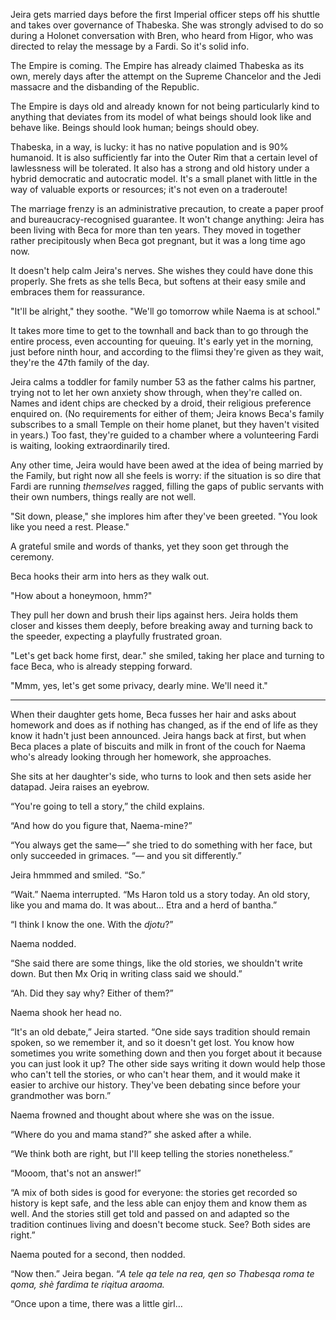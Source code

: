 Jeira gets married days before the first Imperial officer steps off his shuttle
and takes over governance of Thabeska. She was strongly advised to do so during
a Holonet conversation with Bren, who heard from Higor, who was directed to
relay the message by a Fardi. So it's solid info.

The Empire is coming. The Empire has already claimed Thabeska as its own, merely
days after the attempt on the Supreme Chancelor and the Jedi massacre and the
disbanding of the Republic.

The Empire is days old and already known for not being particularly kind to
anything that deviates from its model of what beings should look like and behave
like. Beings should look human; beings should obey.

Thabeska, in a way, is lucky: it has no native population and is 90% humanoid.
It is also sufficiently far into the Outer Rim that a certain level of
lawlessness will be tolerated. It also has a strong and old history under a
hybrid democratic and autocratic model. It's a small planet with little in the
way of valuable exports or resources; it's not even on a traderoute!

The marriage frenzy is an administrative precaution, to create a paper proof and
bureaucracy-recognised guarantee. It won't change anything: Jeira has been
living with Beca for more than ten years. They moved in together rather
precipitously when Beca got pregnant, but it was a long time ago now.

It doesn't help calm Jeira's nerves. She wishes they could have done this
properly. She frets as she tells Beca, but softens at their easy smile and
embraces them for reassurance.

"It'll be alright," they soothe. "We'll go tomorrow while Naema is at school."

It takes more time to get to the townhall and back than to go through the entire
process, even accounting for queuing. It's early yet in the morning, just before
ninth hour, and according to the flimsi they're given as they wait, they're the
47th family of the day.

Jeira calms a toddler for family number 53 as the father calms his partner,
trying not to let her own anxiety show through, when they're called on. Names
and ident chips are checked by a droid, their religious preference enquired on.
(No requirements for either of them; Jeira knows Beca's family subscribes to a
small Temple on their home planet, but they haven't visited in years.) Too fast,
they're guided to a chamber where a volunteering Fardi is waiting, looking
extraordinarily tired.

Any other time, Jeira would have been awed at the idea of being married by the
Family, but right now all she feels is worry: if the situation is so dire that
Fardi are running _themselves_ ragged, filling the gaps of public servants with
their own numbers, things really are not well.

"Sit down, please," she implores him after they've been greeted. "You look like
you need a rest. Please."

A grateful smile and words of thanks, yet they soon get through the ceremony.

Beca hooks their arm into hers as they walk out.

"How about a honeymoon, hmm?"

They pull her down and brush their lips against hers. Jeira holds them closer
and kisses them deeply, before breaking away and turning back to the speeder,
expecting a playfully frustrated groan.

"Let's get back home first, dear." she smiled, taking her place and turning
to face Beca, who is already stepping forward.

"Mmm, yes, let's get some privacy, dearly mine. We'll need it."

--------

When their daughter gets home, Beca fusses her hair and asks about homework and
does as if nothing has changed, as if the end of life as they know it hadn't
just been announced. Jeira hangs back at first, but when Beca places a plate of
biscuits and milk in front of the couch for Naema who's already looking through
her homework, she approaches.

She sits at her daughter's side, who turns to look and then sets aside her
datapad. Jeira raises an eyebrow.

“You're going to tell a story,” the child explains.

“And how do you figure that, Naema-mine?”

“You always get the same—” she tried to do something with her face, but only
succeeded in grimaces. “— and you sit differently.”

Jeira hmmmed and smiled. “So.”

“Wait.” Naema interrupted. “Ms Haron told us a story today. An old story, like
you and mama do. It was about… Etra and a herd of bantha.”

“I think I know the one. With the *djotu*?”

Naema nodded.

“She said there are some things, like the old stories, we shouldn't write down.
But then Mx Oriq in writing class said we should.”

“Ah. Did they say why? Either of them?”

Naema shook her head no.

“It's an old debate,” Jeira started. “One side says tradition should remain
spoken, so we remember it, and so it doesn't get lost. You know how sometimes
you write something down and then you forget about it because you can just look
it up? The other side says writing it down would help those who can't tell the
stories, or who can't hear them, and it would make it easier to archive our
history. They've been debating since before your grandmother was born.”

Naema frowned and thought about where she was on the issue.

“Where do you and mama stand?” she asked after a while.

“We think both are right, but I'll keep telling the stories nonetheless.”

“Mooom, that's not an answer!”

“A mix of both sides is good for everyone: the stories get recorded so history
is kept safe, and the less able can enjoy them and know them as well. And the
stories still get told and passed on and adapted so the tradition continues
living and doesn't become stuck. See? Both sides are right.”

Naema pouted for a second, then nodded.

“Now then.” Jeira began. “*A tele qa tele na rea, qen so Thabesqa roma te qoma,
shè fardima te riqitua araoma.*

“Once upon a time, there was a little girl…

